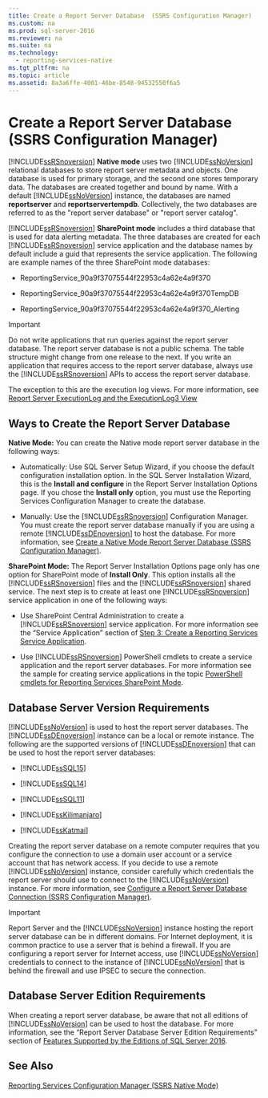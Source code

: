 ```yaml
---
title: Create a Report Server Database  (SSRS Configuration Manager)
ms.custom: na
ms.prod: sql-server-2016
ms.reviewer: na
ms.suite: na
ms.technology: 
  - reporting-services-native
ms.tgt_pltfrm: na
ms.topic: article
ms.assetid: 8a3a6ffe-4001-46be-8548-94532550f6a5
---
```

# Create a Report Server Database  (SSRS Configuration Manager)
  [!INCLUDE[ssRSnoversion](../../Topics/TopicNameContainA/includes/ssRSnoversion_md.md)] **Native mode** uses two [!INCLUDE[ssNoVersion](../../Topics/TopicNameContainA/includes/ssNoVersion_md.md)] relational databases to store report server metadata and objects. One database is used for primary storage, and the second one stores temporary data. The databases are created together and bound by name. With a default [!INCLUDE[ssNoVersion](../../Topics/TopicNameContainA/includes/ssNoVersion_md.md)] instance, the databases are named **reportserver** and **reportservertempdb**. Collectively, the two databases are referred to as the "report server database" or "report server catalog".  
  
 [!INCLUDE[ssRSnoversion](../../Topics/TopicNameContainA/includes/ssRSnoversion_md.md)] **SharePoint mode** includes a third database that is used for data alerting metadata. The three databases are created for each [!INCLUDE[ssRSnoversion](../../Topics/TopicNameContainA/includes/ssRSnoversion_md.md)] service application and the database names by default include a guid that represents the service application. The following are example names of the three SharePoint mode databases:  
  
-   ReportingService_90a9f37075544f22953c4a62e4a9f370  
  
-   ReportingService_90a9f37075544f22953c4a62e4a9f370TempDB  
  
-   ReportingService_90a9f37075544f22953c4a62e4a9f370_Alerting  
  
> [!IMPORTANT]  
>  Do not write applications that run queries against the report server database. The report server database is not a public schema. The table structure might change from one release to the next. If you write an application that requires access to the report server database, always use the [!INCLUDE[ssRSnoversion](../../Topics/TopicNameContainA/includes/ssRSnoversion_md.md)] APIs to access the report server database.  
>   
>  The exception to this are the execution log views. For more information, see [Report Server ExecutionLog and the ExecutionLog3 View](../../Topics/TopicNameNotContainA/Report-Server-ExecutionLog-and-the-ExecutionLog3-View.md)  
  
## Ways to Create the Report Server Database  
 **Native Mode:** You can create the Native mode report server database in the following ways:  
  
-   Automatically: Use SQL Server Setup Wizard, if you choose the default configuration installation option. In the SQL Server Installation Wizard, this is the **Install and configure** in the Report Server Installation Options page. If you chose the **Install only** option, you must use the Reporting Services Configuration Manager to create the database.  
  
-   Manually: Use the [!INCLUDE[ssRSnoversion](../../Topics/TopicNameContainA/includes/ssRSnoversion_md.md)] Configuration Manager. You must create the report server database manually if you are using a remote [!INCLUDE[ssDEnoversion](../../Topics/TopicNameContainA/includes/ssDEnoversion_md.md)] to host the database. For more information, see [Create a Native Mode Report Server Database  &#40;SSRS Configuration Manager&#41;](../../Topics/TopicNameContainA/Create-a-Native-Mode-Report-Server-Database---SSRS-Configuration-Manager-.md).  
  
 **SharePoint Mode:** The Report Server Installation Options page only has one option for SharePoint mode of **Install Only**. This option installs all the [!INCLUDE[ssRSnoversion](../../Topics/TopicNameContainA/includes/ssRSnoversion_md.md)] files and the [!INCLUDE[ssRSnoversion](../../Topics/TopicNameContainA/includes/ssRSnoversion_md.md)] shared service. The next step is to create at least one [!INCLUDE[ssRSnoversion](../../Topics/TopicNameContainA/includes/ssRSnoversion_md.md)] service application in one of the following ways:  
  
-   Use SharePoint Central Administration to create a [!INCLUDE[ssRSnoversion](../../Topics/TopicNameContainA/includes/ssRSnoversion_md.md)] service application. For more information see the “Service Application” section of [Step 3: Create a Reporting Services Service Application](../../Topics/TopicNameNotContainA/Install-The-First-Report-Server-in-SharePoint-Mode.md#bkmk_create_serrviceapplication).  
  
-   Use [!INCLUDE[ssRSnoversion](../../Topics/TopicNameContainA/includes/ssRSnoversion_md.md)] PowerShell cmdlets to create a service application and the report server databases. For more information see the sample for creating service applications in the topic [PowerShell cmdlets for Reporting Services SharePoint Mode](../../Topics/TopicNameNotContainA/PowerShell-cmdlets-for-Reporting-Services-SharePoint-Mode.md).  
  
## Database Server Version Requirements  
 [!INCLUDE[ssNoVersion](../../Topics/TopicNameContainA/includes/ssNoVersion_md.md)] is used to host the report server databases. The [!INCLUDE[ssDEnoversion](../../Topics/TopicNameContainA/includes/ssDEnoversion_md.md)] instance can be a local or remote instance. The following are the supported versions of [!INCLUDE[ssDEnoversion](../../Topics/TopicNameContainA/includes/ssDEnoversion_md.md)] that can be used to host the report server databases:  
  
-   [!INCLUDE[ssSQL15](../../Topics/TopicNameContainA/includes/ssSQL15_md.md)]  
  
-   [!INCLUDE[ssSQL14](../../Topics/TopicNameContainA/includes/ssSQL14_md.md)]  
  
-   [!INCLUDE[ssSQL11](../../Topics/TopicNameContainA/includes/ssSQL11_md.md)]  
  
-   [!INCLUDE[ssKilimanjaro](../../Topics/TopicNameContainA/includes/ssKilimanjaro_md.md)]  
  
-   [!INCLUDE[ssKatmai](../../Topics/TopicNameContainA/includes/ssKatmai_md.md)]  
  
 Creating the report server database on a remote computer requires that you configure the connection to use a domain user account or a service account that has network access. If you decide to use a remote [!INCLUDE[ssNoVersion](../../Topics/TopicNameContainA/includes/ssNoVersion_md.md)] instance, consider carefully which credentials the report server should use to connect to the [!INCLUDE[ssNoVersion](../../Topics/TopicNameContainA/includes/ssNoVersion_md.md)] instance. For more information, see [Configure a Report Server Database Connection  &#40;SSRS Configuration Manager&#41;](../../Topics/TopicNameContainA/Configure-a-Report-Server-Database-Connection---SSRS-Configuration-Manager-.md).  
  
> [!IMPORTANT]  
>  Report Server and the [!INCLUDE[ssNoVersion](../../Topics/TopicNameContainA/includes/ssNoVersion_md.md)] instance hosting the report server database can be in different domains. For Internet deployment, it is common practice to use a server that is behind a firewall. If you are configuring a report server for Internet access, use [!INCLUDE[ssNoVersion](../../Topics/TopicNameContainA/includes/ssNoVersion_md.md)] credentials to connect to the instance of [!INCLUDE[ssNoVersion](../../Topics/TopicNameContainA/includes/ssNoVersion_md.md)] that is behind the firewall and use IPSEC to secure the connection.  
  
## Database Server Edition Requirements  
 When creating a report server database, be aware that not all editions of [!INCLUDE[ssNoVersion](../../Topics/TopicNameContainA/includes/ssNoVersion_md.md)] can be used to host the database. For more information, see the “Report Server Database Server Edition Requirements” section of [Features Supported by the Editions of SQL Server 2016](../../Topics/TopicNameNotContainA/Features-Supported-by-the-Editions-of-SQL-Server-2016.md).  
  
## See Also  
 [Reporting Services Configuration Manager (SSRS Native Mode)](assetId:///63519ef4-e68a-42fb-9cf7-31228ea4e434)  
  
  